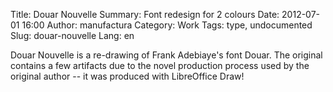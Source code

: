 Title: Douar Nouvelle
Summary: Font redesign for 2 colours
Date: 2012-07-01 16:00
Author: manufactura
Category: Work
Tags: type, undocumented
Slug: douar-nouvelle
Lang: en

Douar Nouvelle is a re-drawing of Frank Adebiaye's font Douar. The original
contains a few artifacts due to the novel production process used by the
original author -- it was produced with LibreOffice Draw!


